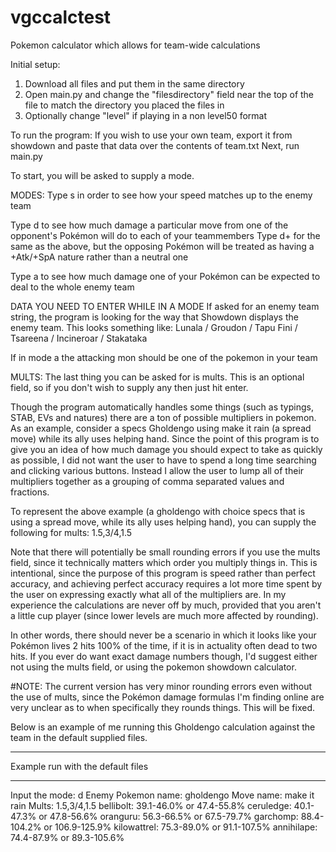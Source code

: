 # vgccalctest
Pokemon calculator which allows for team-wide calculations

Initial setup:
1) Download all files and put them in the same directory
2) Open main.py and change the "filesdirectory" field near the top of the file to match the directory you placed the files in
3) Optionally change "level" if playing in a non level50 format

To run the program:
If you wish to use your own team, export it from showdown and paste that data over the contents of team.txt
Next, run main.py

To start, you will be asked to supply a mode.

MODES:
Type s in order to see how your speed matches up to the enemy team

Type d to see how much damage a particular move from one of the opponent's Pokémon will do to each of your teammembers
Type d+ for the same as the above, but the opposing Pokémon will be treated as having a +Atk/+SpA nature rather than a neutral one

Type a to see how much damage one of your Pokémon can be expected to deal to the whole enemy team

DATA YOU NEED TO ENTER WHILE IN A MODE
If asked for an enemy team string, the program is looking for the way that Showdown displays the enemy team. This looks something like:
Lunala / Groudon / Tapu Fini / Tsareena / Incineroar / Stakataka

If in mode a the attacking mon should be one of the pokemon in your team

MULTS:
The last thing you can be asked for is mults. This is an optional field, so if you don't wish to supply any then just hit enter.

Though the program automatically handles some things (such as typings, STAB, EVs and natures) there are a ton of possible multipliers in pokemon. As an example, consider a specs Gholdengo using make it rain (a spread move) while its ally uses helping hand. Since the point of this program is to give you an idea of how much damage you should expect to take as quickly as possible, I did not want the user to have to spend a long time searching and clicking various buttons. Instead I allow the user to lump all of their multipliers together as a grouping of comma separated values and fractions.

To represent the above example (a gholdengo with choice specs that is using a spread move, while its ally uses helping hand), you can supply the following for mults:
1.5,3/4,1.5

Note that there will potentially be small rounding errors if you use the mults field, since it technically matters which order you multiply things in. This is intentional, since the purpose of this program is speed rather than perfect accuracy, and achieving perfect accuracy requires a lot more time spent by the user on expressing exactly what all of the multipliers are. In my experience the calculations are never off by much, provided that you aren't a little cup player (since lower levels are much more affected by rounding). 

In other words, there should never be a scenario in which it looks like your Pokémon lives 2 hits 100% of the time, if it is in actuality often dead to two hits. If you ever do want exact damage numbers though, I'd suggest either not using the mults field, or using the pokemon showdown calculator.

#NOTE: The current version has very minor rounding errors even without the use of mults, since the Pokémon damage formulas I'm finding online are very unclear as to when specifically they rounds things. This will be fixed.

Below is an example of me running this Gholdengo calculation against the team in the default supplied files.

*************
Example run with the default files
*************

Input the mode:
d
Enemy Pokemon name:
gholdengo
Move name:
make it rain
Mults:
1.5,3/4,1.5
bellibolt: 39.1-46.0% or 47.4-55.8%
ceruledge: 40.1-47.3% or 47.8-56.6%
oranguru: 56.3-66.5% or 67.5-79.7%
garchomp: 88.4-104.2% or 106.9-125.9%
kilowattrel: 75.3-89.0% or 91.1-107.5%
annihilape: 74.4-87.9% or 89.3-105.6%
